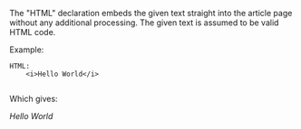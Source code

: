The "HTML" declaration embeds the given text straight into the
article page without any additional processing.  The given text
is assumed to be valid HTML code.

Example:

~~~
HTML:
	<i>Hello World</i>
	
~~~
Which gives:

<i>Hello World</i>
